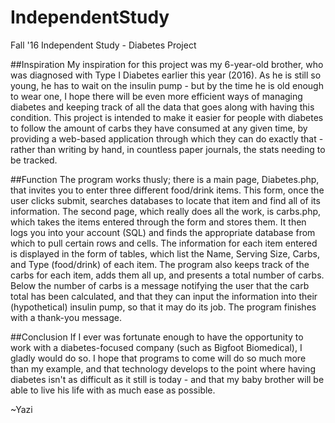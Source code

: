 # IndependentStudy
Fall '16 Independent Study - Diabetes Project

##Inspiration
My inspiration for this project was my 6-year-old brother, who was diagnosed with Type I Diabetes earlier this year (2016). As he is still so young, he has to wait on the insulin pump - but by the time he is old enough to wear one, I hope there will be even more efficient ways of managing diabetes and keeping track of all the data that goes along with having this condition.
This project is intended to make it easier for people with diabetes to follow the amount of carbs they have consumed at any given time, by providing a web-based application through which they can do exactly that - rather than writing by hand, in countless paper journals, the stats needing to be tracked.

##Function
The program works thusly; there is a main page, Diabetes.php, that invites you to enter three different food/drink items. This form, once the user clicks submit, searches databases to locate that item and find all of its information.
The second page, which really does all the work, is carbs.php, which takes the items entered through the form and stores them. It then logs you into your account (SQL) and finds the appropriate database from which to pull certain rows and cells. The information for each item entered is displayed in the form of tables, which list the Name, Serving Size, Carbs, and Type (food/drink) of each item. The program also keeps track of the carbs for each item, adds them all up, and presents a total number of carbs.
Below the number of carbs is a message notifying the user that the carb total has been calculated, and that they can input the information into their (hypothetical) insulin pump, so that it may do its job. The program finishes with a thank-you message.

##Conclusion
If I ever was fortunate enough to have the opportunity to work with a diabetes-focused company (such as Bigfoot Biomedical), I gladly would do so. I hope that programs to come will do so much more than my example, and that technology develops to the point where having diabetes isn't as difficult as it still is today - and that my baby brother will be able to live his life with as much ease as possible.

~Yazi
